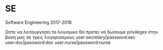 # SE
Software Engineering 2017-2018

Ωστε να λειτουργησει το λογισμικο θα πρεπει να δωσουμε privileges στην βαση μας σε τρεις λογαριασμους
user:secretary|password:sec
user:doc|password:doc
user:nurse|password:nurse
